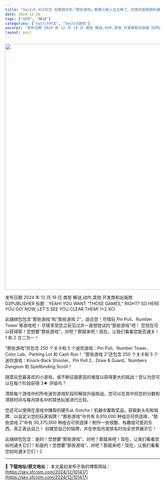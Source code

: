 ```yaml
---
title: "Switch XCI中文 似曾相识的「那些游戏」都换火柴人当主角了，你真的能够顺利通关吗？1+2"
date: 2024-12-26
tags: ["动作", "解谜"]
categories: ["Switch中文", "Switch游戏"]
excerpt: "发布日期 2024 年 12 月 19 日 类型 解谜,动作,其他 开发商和出版商 D3PUBLISHER 标题：YEAH! YOU WANT “THOSE GAMES,” RIGHT? SO HERE YOU GO! NOW, LET’S SEE YOU CLEAR THEM! 1+2 XCI 此&hellip;"
layout: post
---
```


<img class="aligncenter size-full wp-image-101418" src="https://sky.sfcrom.com/wp-content/uploads/2024/12/2024122607544853.webp" alt="" width="550" height="800" />

发布日期 2024 年 12 月 19 日
类型 解谜,动作,其他
开发商和出版商 D3PUBLISHER
标题：YEAH! YOU WANT “THOSE GAMES,” RIGHT? SO HERE YOU GO! NOW, LET’S SEE YOU CLEAR THEM! 1+2 XCI

此捆绑包包含“那些游戏”和“那些游戏 2”，适合您！尽情玩 Pin Pull、Number Tower 等游戏吧！
尽情享受您之前见过并一直想尝试的“那些游戏”吧！
您现在可以获得耶！您想要“那些游戏”，对吧？那就来吧！现在，让我们看看您能否通关！1 和 2 合二为一！

“那些游戏”共包含 250 个关卡和 5 个迷你游戏：Pin Pull、Number Tower、Color Lab、Parking Lot 和 Cash Run！
“那些游戏 2”还包含 250 个关卡和 5 个迷你游戏：Knock-Back Shooter、Pin Pull 2、Draw &amp; Guard、Numbers Dungeon 和 Spellbinding Scroll！

随意玩您最喜欢的小游戏，或不断征服更高的难度以获得更大的挑战！您认为您可以在每个阶段获得 3★ 评级吗？

清除每个游戏中的所有迷你游戏阶段将解锁升级挑战，您可以在其中将您的分数和清除时间与每月排名中的其他玩家进行比较。

您还可以使用在游戏中赚取的硬币从 Gotcha！机器中赢取奖品。获取新头衔和铭牌，以自定义您的玩家铭牌！“那些游戏”中共有 8,910,000 种组合可供选择，“那些游戏 2”中有 30,375,000 种组合可供选择！制作一些很酷、有趣或可爱的东西，真正表达自己！
创建您自己的铭牌，并在参加月度排名时向全世界展示它！

此捆绑包包含：是的！您想要“那些游戏”，对吧？那就来吧！现在，让我们看看您如何通关它们！和是的！您想要“那些游戏”，对吧？那就来吧！现在，让我们看看您如何通关它们！2.

---
📖 **下载地址/原文地址：** 本文最初发布于我的博客网站：[https://sky.sfcrom.com/2024/12/101417](https://sky.sfcrom.com/2024/12/101417)
